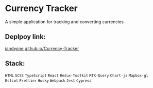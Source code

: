 # Currency Tracker

A simple application for tracking and converting currencies

## Deplpoy link:

[iandyone.github.io/Currency-Tracker](https://iandyone.github.io/Currency-Tracker/)

## Stack:

`HTML` `SCSS` `TypeScript` `React` `Redux-Toolkit` `RTK-Query` `Chart-js` `Mapbox-gl` `Eslint` `Prettier` `Husky` `Webpack` `Jest` `Cypress`
